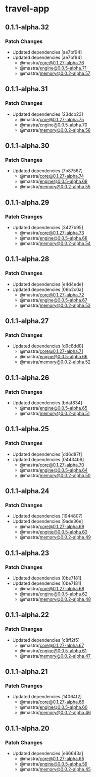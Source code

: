 # travel-app

## 0.1.1-alpha.32

### Patch Changes

- Updated dependencies [ae7bf94]
- Updated dependencies [ae7bf94]
  - @mastra/core@0.1.27-alpha.76
  - @mastra/engine@0.0.5-alpha.71
  - @mastra/memory@0.0.2-alpha.57

## 0.1.1-alpha.31

### Patch Changes

- Updated dependencies [23dcb23]
  - @mastra/core@0.1.27-alpha.75
  - @mastra/engine@0.0.5-alpha.70
  - @mastra/memory@0.0.2-alpha.56

## 0.1.1-alpha.30

### Patch Changes

- Updated dependencies [7b87567]
  - @mastra/core@0.1.27-alpha.74
  - @mastra/engine@0.0.5-alpha.69
  - @mastra/memory@0.0.2-alpha.55

## 0.1.1-alpha.29

### Patch Changes

- Updated dependencies [3427b95]
  - @mastra/core@0.1.27-alpha.73
  - @mastra/engine@0.0.5-alpha.68
  - @mastra/memory@0.0.2-alpha.54

## 0.1.1-alpha.28

### Patch Changes

- Updated dependencies [e4d4ede]
- Updated dependencies [06b2c0a]
  - @mastra/core@0.1.27-alpha.72
  - @mastra/engine@0.0.5-alpha.67
  - @mastra/memory@0.0.2-alpha.53

## 0.1.1-alpha.27

### Patch Changes

- Updated dependencies [d9c8dd0]
  - @mastra/core@0.1.27-alpha.71
  - @mastra/engine@0.0.5-alpha.66
  - @mastra/memory@0.0.2-alpha.52

## 0.1.1-alpha.26

### Patch Changes

- Updated dependencies [bdaf834]
  - @mastra/engine@0.0.5-alpha.65
  - @mastra/memory@0.0.2-alpha.51

## 0.1.1-alpha.25

### Patch Changes

- Updated dependencies [dd6d87f]
- Updated dependencies [04434b6]
  - @mastra/core@0.1.27-alpha.70
  - @mastra/engine@0.0.5-alpha.64
  - @mastra/memory@0.0.2-alpha.50

## 0.1.1-alpha.24

### Patch Changes

- Updated dependencies [1944807]
- Updated dependencies [9ade36e]
  - @mastra/core@0.1.27-alpha.69
  - @mastra/engine@0.0.5-alpha.63
  - @mastra/memory@0.0.2-alpha.49

## 0.1.1-alpha.23

### Patch Changes

- Updated dependencies [0be7181]
- Updated dependencies [0be7181]
  - @mastra/core@0.1.27-alpha.68
  - @mastra/engine@0.0.5-alpha.62
  - @mastra/memory@0.0.2-alpha.48

## 0.1.1-alpha.22

### Patch Changes

- Updated dependencies [c8ff2f5]
  - @mastra/core@0.1.27-alpha.67
  - @mastra/engine@0.0.5-alpha.61
  - @mastra/memory@0.0.2-alpha.47

## 0.1.1-alpha.21

### Patch Changes

- Updated dependencies [14064f2]
  - @mastra/core@0.1.27-alpha.66
  - @mastra/engine@0.0.5-alpha.60
  - @mastra/memory@0.0.2-alpha.46

## 0.1.1-alpha.20

### Patch Changes

- Updated dependencies [e66643a]
  - @mastra/core@0.1.27-alpha.65
  - @mastra/engine@0.0.5-alpha.59
  - @mastra/memory@0.0.2-alpha.45
